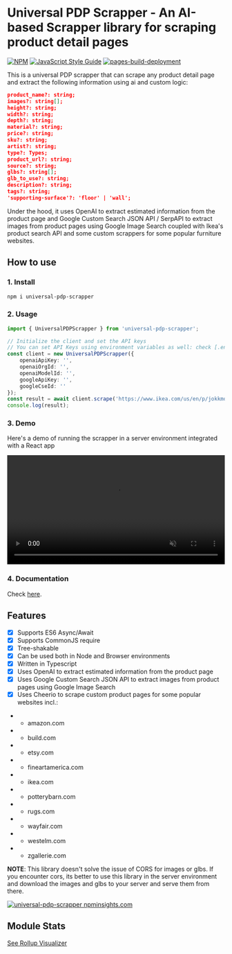 # Universal PDP Scrapper - An AI-based Scrapper library for scraping product detail pages

[![NPM](https://img.shields.io/npm/v/universal-pdp-scrapper.svg)](https://www.npmjs.com/package/universal-pdp-scrapper) [![JavaScript Style Guide](https://img.shields.io/badge/code_style-standard-brightgreen.svg)](https://standardjs.com) [![pages-build-deployment](https://github.com/subho57/universal-pdp-scrapper/actions/workflows/pages/pages-build-deployment/badge.svg)](https://github.com/subho57/universal-pdp-scrapper/actions/workflows/pages/pages-build-deployment)

This is a universal PDP scrapper that can scrape any product detail page and extract the following information using ai and custom logic:

```json
product_name?: string;
images?: string[];
height?: string;
width?: string;
depth?: string;
material?: string;
price?: string;
sku?: string;
artist?: string;
type?: Types;
product_url?: string;
source?: string;
glbs?: string[];
glb_to_use?: string;
description?: string;
tags?: string;
'supporting-surface'?: 'floor' | 'wall';
```

Under the hood, it uses OpenAI to extract estimated information from the product page and Google Custom Search JSON API / SerpAPI to extract images from product pages using Google Image Search coupled with Ikea's product search API and some custom scrappers for some popular furniture websites.

## How to use

### 1. Install

```bash
npm i universal-pdp-scrapper
```

### 2. Usage

```typescript
import { UniversalPDPScrapper } from 'universal-pdp-scrapper';

// Initialize the client and set the API keys
// You can set API Keys using environment variables as well: check [.env.sample](./.env.sample)
const client = new UniversalPDPScrapper({
    openaiApiKey: '',
    openaiOrgId: '',
    openaiModelId: '',
    googleApiKey: '',
    googleCseId: ''
});
const result = await client.scrape('https://www.ikea.com/us/en/p/jokkmokk-table-and-4-chairs-antique-stain-50211104/');
console.log(result);
```

### 3. Demo

Here's a demo of running the scrapper in a server environment integrated with a React app

<video loop muted autoPlay playsInline width="100%" height="auto" controlsList="nodownload noremoteplayback noplaybackrate">
  <source src="https://github.com/subho57/universal-pdp-scrapper/assets/55734806/2084481f-8835-4436-98db-e136610a15a4" type="video/mp4">
</video>

### 4. Documentation

Check [here](./docs).

## Features

- [X] Supports ES6 Async/Await
- [X] Supports CommonJS require
- [X] Tree-shakable
- [X] Can be used both in Node and Browser environments
- [X] Written in Typescript
- [X] Uses OpenAI to extract estimated information from the product page
- [X] Uses Google Custom Search JSON API to extract images from product pages using Google Image Search
- [X] Uses Cheerio to scrape custom product pages for some popular websites incl.:
- - amazon.com
- - build.com
- - etsy.com
- - fineartamerica.com
- - ikea.com
- - potterybarn.com
- - rugs.com
- - wayfair.com
- - westelm.com
- - zgallerie.com

**NOTE**: This library doesn't solve the issue of CORS for images or glbs. If you encounter cors, its better to use this library in the server environment and download the images and glbs to your server and serve them from there.

[![universal-pdp-scrapper npminsights.com](https://npminsights.com/api/package/readme-image/universal-pdp-scrapper?v=2023-02-22)](https://npminsights.com/package/universal-pdp-scrapper)

## Module Stats

[See Rollup Visualizer](./stats.html)
